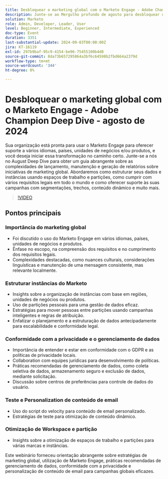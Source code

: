 ```yaml
---
title: Desbloquear o marketing global com o Marketo Engage - Adobe Champion Deep Dive - agosto de 2024
description: Junte-se ao Mergulho profundo de agosto para desbloquear o marketing global com o Marketo Engage, abrangendo a estruturação de dados, a conformidade legal, o suporte a campanhas com segmentações, trechos, conteúdo dinâmico e muito mais, com insights sobre a otimização de espaços de trabalho e partições para várias marcas e instâncias.
solution: Marketo
role: Admin, Developer, Leader, User
level: Beginner, Intermediate, Experienced
doc-type: Event
duration: 3351
last-substantial-update: 2024-09-03T00:00:00Z
jira: KT-16119
exl-id: 297b9baf-95c9-4154-be96-75455100b4d8
source-git-commit: 8da73b657295864a3bf6c64598b2fbd664a2379d
workflow-type: tm+mt
source-wordcount: '344'
ht-degree: 0%

---
```


# Desbloquear o marketing global com o Marketo Engage - Adobe Champion Deep Dive - agosto de 2024

Sua organização está pronta para usar o Marketo Engage para oferecer suporte a vários idiomas, países, unidades de negócios e/ou produtos, e você deseja iniciar essa transformação no caminho certo. Junte-se a nós no August Deep Dive para obter um guia abrangente sobre as complexidades de lançamento, manutenção e geração de relatórios sobre iniciativas de marketing global. Abordaremos como estruturar seus dados e instâncias usando espaços de trabalho e partições, como cumprir com vários requisitos legais em todo o mundo e como oferecer suporte às suas campanhas com segmentações, trechos, conteúdo dinâmico e muito mais.

>[!VIDEO](https://video.tv.adobe.com/v/3433245/?learn=on)

## Pontos principais

### Importância do marketing global

* Foi discutido o uso do Marketo Engage em vários idiomas, países, unidades de negócios e produtos.
* Ênfase no escopo, na compreensão dos requisitos e no cumprimento dos requisitos legais.
* Complexidades destacadas, como nuances culturais, considerações linguísticas e manutenção de uma mensagem consistente, mas relevante localmente.

### Estruturar instâncias do Marketo

* Insights sobre a organização de instâncias com base em regiões, unidades de negócios ou produtos.
* Uso de partições pessoais para uma gestão de dados eficaz.
* Estratégias para mover pessoas entre partições usando campanhas inteligentes e regras de atribuição.
* Enfatizar o planejamento e a estruturação de dados antecipadamente para escalabilidade e conformidade legal.

### Conformidade com a privacidade e o gerenciamento de dados

* Importância de entender e estar em conformidade com o GDPR e as políticas de privacidade locais.
* Collaboration com equipes jurídicas para desenvolvimento de políticas.
* Práticas recomendadas de gerenciamento de dados, como coleta seletiva de dados, armazenamento seguro e exclusão de dados, mediante solicitação.
* Discussão sobre centros de preferências para controle de dados do usuário.

### Teste e Personalization de conteúdo de email

* Uso do script do velocity para conteúdo de email personalizado.
* Estratégias de teste para otimização de conteúdo dinâmico.

### Otimização de Workspace e partição

* Insights sobre a otimização de espaços de trabalho e partições para várias marcas e instâncias.

Este webinário forneceu orientação abrangente sobre estratégias de marketing global, utilização de Marketo Engage, práticas recomendadas de gerenciamento de dados, conformidade com a privacidade e personalização de conteúdo de email para campanhas globais eficazes.
